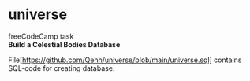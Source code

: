 # universe
freeCodeCamp task  
 **Build a Celestial Bodies Database**  
   
   
 File[https://github.com/Qehh/universe/blob/main/universe.sql] contains SQL-code for creating database.
